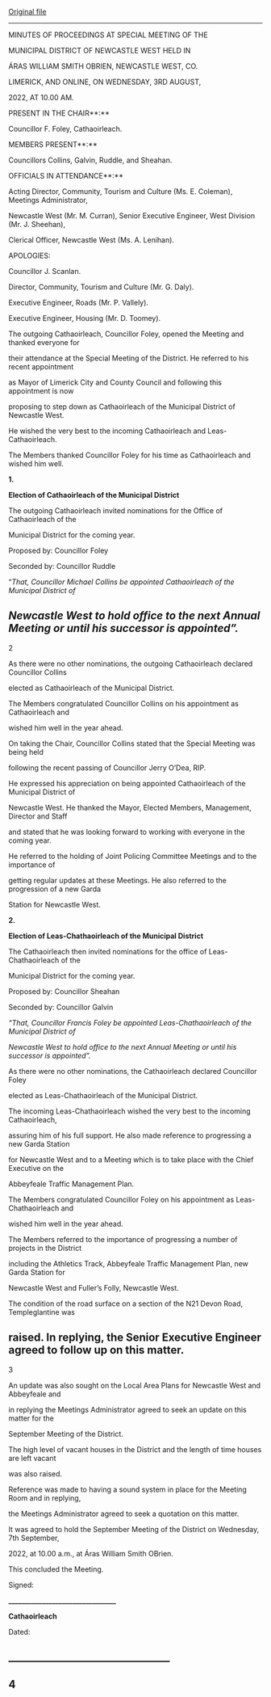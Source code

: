 [Original file](https://www.limerick.ie/sites/default/files/media/documents/2022-09/01%28b%29%202022-08-03%20Minutes%20Special%20Meeting.pdf)

---
MINUTES OF PROCEEDINGS AT SPECIAL MEETING OF THE

MUNICIPAL DISTRICT OF NEWCASTLE WEST HELD IN

ÁRAS WILLIAM SMITH OBRIEN, NEWCASTLE WEST, CO.

LIMERICK, AND ONLINE, ON WEDNESDAY, 3RD AUGUST,

2022, AT 10.00 AM.

PRESENT IN THE CHAIR**:**

Councillor F. Foley, Cathaoirleach.

MEMBERS PRESENT**:**

Councillors Collins, Galvin, Ruddle, and Sheahan.

OFFICIALS IN ATTENDANCE**:**

Acting Director, Community, Tourism and Culture (Ms. E. Coleman), Meetings Administrator,

Newcastle West (Mr. M. Curran), Senior Executive Engineer, West Division (Mr. J. Sheehan),

Clerical Officer, Newcastle West (Ms. A. Lenihan).

APOLOGIES:

Councillor J. Scanlan.

Director, Community, Tourism and Culture (Mr. G. Daly).

Executive Engineer, Roads (Mr. P. Vallely).

Executive Engineer, Housing (Mr. D. Toomey).

The outgoing Cathaoirleach, Councillor Foley, opened the Meeting and thanked everyone for

their attendance at the Special Meeting of the District. He referred to his recent appointment

as Mayor of Limerick City and County Council and following this appointment is now

proposing to step down as Cathaoirleach of the Municipal District of Newcastle West.

He wished the very best to the incoming Cathaoirleach and Leas-Cathaoirleach.

The Members thanked Councillor Foley for his time as Cathaoirleach and wished him well.

**1.**

**Election of Cathaoirleach of the Municipal District**

The outgoing Cathaoirleach invited nominations for the Office of Cathaoirleach of the

Municipal District for the coming year.

Proposed by: Councillor Foley

Seconded by: Councillor Ruddle

“*That, Councillor Michael Collins be appointed Cathaoirleach of the Municipal District of*

*Newcastle West to hold office to the next Annual Meeting or until his successor is appointed”.*
---
2

As there were no other nominations, the outgoing Cathaoirleach declared Councillor Collins

elected as Cathaoirleach of the Municipal District.

The Members congratulated Councillor Collins on his appointment as Cathaoirleach and

wished him well in the year ahead.

On taking the Chair, Councillor Collins stated that the Special Meeting was being held

following the recent passing of Councillor Jerry O’Dea, RIP.

He expressed his appreciation on being appointed Cathaoirleach of the Municipal District of

Newcastle West. He thanked the Mayor, Elected Members, Management, Director and Staff

and stated that he was looking forward to working with everyone in the coming year.

He referred to the holding of Joint Policing Committee Meetings and to the importance of

getting regular updates at these Meetings. He also referred to the progression of a new Garda

Station for Newcastle West.

**2.**

**Election of Leas-Chathaoirleach of the Municipal District**

The Cathaoirleach then invited nominations for the office of Leas-Chathaoirleach of the

Municipal District for the coming year.

Proposed by: Councillor Sheahan

Seconded by: Councillor Galvin

*“That, Councillor* *Francis Foley be appointed Leas-Chathaoirleach of the Municipal District of*

*Newcastle West to hold office to the next Annual Meeting or until his successor is appointed”.*

As there were no other nominations, the Cathaoirleach declared Councillor Foley

elected as Leas-Chathaoirleach of the Municipal District.

The incoming Leas-Chathaoirleach wished the very best to the incoming Cathaoirleach,

assuring him of his full support. He also made reference to progressing a new Garda Station

for Newcastle West and to a Meeting which is to take place with the Chief Executive on the

Abbeyfeale Traffic Management Plan.

The Members congratulated Councillor Foley on his appointment as Leas-Chathaoirleach and

wished him well in the year ahead.

The Members referred to the importance of progressing a number of projects in the District

including the Athletics Track, Abbeyfeale Traffic Management Plan, new Garda Station for

Newcastle West and Fuller’s Folly, Newcastle West.

The condition of the road surface on a section of the N21 Devon Road, Templeglantine was

raised. In replying, the Senior Executive Engineer agreed to follow up on this matter.
---
3

An update was also sought on the Local Area Plans for Newcastle West and Abbeyfeale and

in replying the Meetings Administrator agreed to seek an update on this matter for the

September Meeting of the District.

The high level of vacant houses in the District and the length of time houses are left vacant

was also raised.

Reference was made to having a sound system in place for the Meeting Room and in replying,

the Meetings Administrator agreed to seek a quotation on this matter.

It was agreed to hold the September Meeting of the District on Wednesday, 7th September,

2022, at 10.00 a.m., at Áras William Smith OBrien.

This concluded the Meeting.

Signed:

**\_\_\_\_\_\_\_\_\_\_\_\_\_\_\_\_\_\_\_\_\_\_\_\_\_\_\_\_\_\_\_\_**

**Cathaoirleach**

Dated:

**\_\_\_\_\_\_\_\_\_\_\_\_\_\_\_\_\_\_\_\_\_\_\_\_\_\_\_\_\_\_\_\_**
---
4
---
